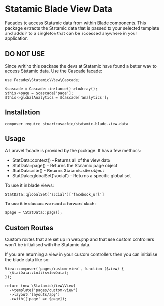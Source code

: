 # Statamic Blade View Data

Facades to access Statamic data from within Blade components. This package extracts the Statamic data that is passed to your selected template and adds it to a singleton that can be accessed anywhere in your application.

## DO NOT USE

Since writing this package the devs at Statamic have found a better way to access Statamic data. Use the Cascade facade:
```
use Facades\Statamic\View\Cascade;

$cascade = Cascade::instance()->toArray();
$this->page = $cascade['page'];
$this->globalAnalytics = $cascade['analytics'];
```


## Installation

```
composer require stuartcusackie/statamic-blade-view-data
```

## Usage

A Laravel facade is provided by the package. It has a few methods:
- StatData::context() - Returns all of the view data
- StatData::page() - Returns the Statamic page object
- StatData::site() - Returns Statamic site object
- StatData::globalSet('social') - Returns a specific global set

To use it in blade views:

```
StatData::globalSet('social')['facebook_url']
```

To use it in classes we need a forward slash:

```
$page = \StatData::page();
```


## Custom Routes

Custom routes that are set up in web.php and that use custom controllers won't be initialised with the Statamic data.

If you are returning a view in your custom controllers then you can initialise the blade data like so:

```
View::composer('pages/custom-view', function ($view) {
  \StatData::init($viewData);
});

return (new \Statamic\View\View)
  ->template('pages/custom-view')
  ->layout('layouts/app')
  ->with(['page' => $page]);
```
